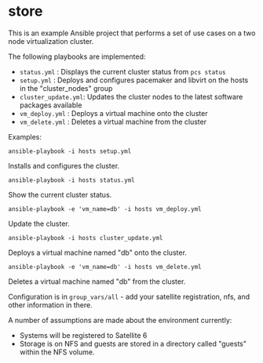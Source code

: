 # store

This is an example Ansible project that performs a set of use cases on a two node virtualization cluster.

The following playbooks are implemented:

* `status.yml` : Displays the current cluster status from `pcs status`
* `setup.yml` : Deploys and configures pacemaker and libvirt on the hosts in the "cluster_nodes" group
* `cluster_update.yml`: Updates the cluster nodes to the latest software packages available
* `vm_deploy.yml` : Deploys a virtual machine onto the cluster
* `vm_delete.yml` : Deletes a virtual machine from the cluster


Examples:

`ansible-playbook -i hosts setup.yml`

Installs and configures the cluster.

`ansible-playbook -i hosts status.yml`

Show the current cluster status.

`ansible-playbook -e 'vm_name=db' -i hosts vm_deploy.yml`

Update the cluster.

`ansible-playbook -i hosts cluster_update.yml`

Deploys a virtual machine named "db" onto the cluster.

`ansible-playbook -e 'vm_name=db' -i hosts vm_delete.yml`

Deletes a virtual machine named "db" from the cluster.

Configuration is in `group_vars/all` - add your satellite registration, nfs, and other information in there.

A number of assumptions are made about the environment currently:
* Systems will be registered to Satellite 6
* Storage is on NFS and guests are stored in a directory called "guests" within the NFS volume.
